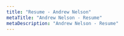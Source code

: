 ```yaml
---
title: "Resume - Andrew Nelson"
metaTitle: "Andrew Nelson - Resume"
metaDescription: "Andrew Nelson - Resume"
---
```

